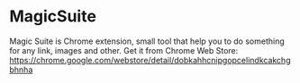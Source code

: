 # MagicSuite
Magic Suite is Chrome extension, small tool that help you to do something for any link, images and other.
Get it from Chrome Web Store: https://chrome.google.com/webstore/detail/dobkahhcnipgopcelindkcakchgbhnha
